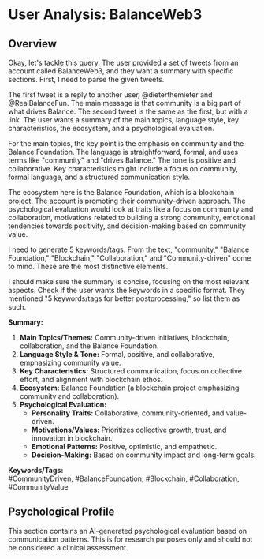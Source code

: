 # User Analysis: BalanceWeb3

## Overview

<think>
Okay, let's tackle this query. The user provided a set of tweets from an account called BalanceWeb3, and they want a summary with specific sections. First, I need to parse the given tweets.

The first tweet is a reply to another user, @dieterthemieter and @RealBalanceFun. The main message is that community is a big part of what drives Balance. The second tweet is the same as the first, but with a link. The user wants a summary of the main topics, language style, key characteristics, the ecosystem, and a psychological evaluation.

For the main topics, the key point is the emphasis on community and the Balance Foundation. The language is straightforward, formal, and uses terms like "community" and "drives Balance." The tone is positive and collaborative. Key characteristics might include a focus on community, formal language, and a structured communication style.

The ecosystem here is the Balance Foundation, which is a blockchain project. The account is promoting their community-driven approach. The psychological evaluation would look at traits like a focus on community and collaboration, motivations related to building a strong community, emotional tendencies towards positivity, and decision-making based on community value.

I need to generate 5 keywords/tags. From the text, "community," "Balance Foundation," "Blockchain," "Collaboration," and "Community-driven" come to mind. These are the most distinctive elements.

I should make sure the summary is concise, focusing on the most relevant aspects. Check if the user wants the keywords in a specific format. They mentioned "5 keywords/tags for better postprocessing," so list them as such.
</think>

**Summary:**  
1. **Main Topics/Themes:** Community-driven initiatives, blockchain, collaboration, and the Balance Foundation.  
2. **Language Style & Tone:** Formal, positive, and collaborative, emphasizing community value.  
3. **Key Characteristics:** Structured communication, focus on collective effort, and alignment with blockchain ethos.  
4. **Ecosystem:** Balance Foundation (a blockchain project emphasizing community and collaboration).  
5. **Psychological Evaluation:**  
   - **Personality Traits:** Collaborative, community-oriented, and value-driven.  
   - **Motivations/Values:** Prioritizes collective growth, trust, and innovation in blockchain.  
   - **Emotional Patterns:** Positive, optimistic, and empathetic.  
   - **Decision-Making:** Based on community impact and long-term goals.  

**Keywords/Tags:**  
#CommunityDriven, #BalanceFoundation, #Blockchain, #Collaboration, #CommunityValue

## Psychological Profile

This section contains an AI-generated psychological evaluation based on communication patterns. This is for research purposes only and should not be considered a clinical assessment.